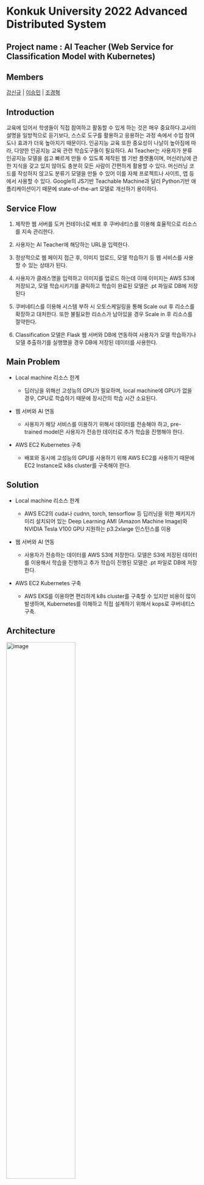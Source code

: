 # **Konkuk University 2022 Advanced Distributed System**

## **Project name : AI Teacher (Web Service for Classification Model with Kubernetes)**

## **Members**

[강신규](https://github.com/zox004) | [이승민](https://github.com/leeprac) | [조경혁](https://github.com/kyunghyukCHO)

## Introduction

교육에 있어서 학생들이 직접 참여하고 활동할 수 있게 하는 것은 매우 중요하다.교사의 설명을 일방적으로 듣기보다, 스스로 도구를 활용하고 응용하는 과정 속에서 수업 참여도나 효과가 더욱 높아지기 때문이다. 인공지능 교육 또한 중요성이 나날이 높아짐에 따라, 다양한 인공지능 교육 관련 학습도구들이 필요하다. AI Teacher는 사용자가 분류 인공지능 모델을 쉽고 빠르게 만들 수 있도록 제작된 웹 기반 플랫폼이며, 머신러닝에 관한 지식을 갖고 있지 않아도 충분히 모든 사람이 간편하게 활용할 수 있다. 머신러닝 코드를 작성하지 않고도 분류기 모델을 만들 수 있어 이를 자체 프로젝트나 사이트, 앱 등에서 사용할 수 있다. Google의 JS기반 Teachable Machine과 달리 Python기반 애플리케이션이기 때문에 state-of-the-art 모델로 개선하기 용이하다.

## Service Flow

1. 제작한 웹 서버를 도커 컨테이너로 배포 후 쿠버네티스를 이용해 효율적으로 리소스를 지속 관리한다.

2. 사용자는 AI Teacher에 해당하는 URL을 입력한다.
3. 정상적으로 웹 페이지 접근 후, 이미지 업로드, 모델 학습하기 등 웹 서비스를 사용할 수 있는 상태가 된다.
4. 사용자가 클래스명을 입력하고 이미지를 업로드 하는데 이때 이미지는 AWS S3에 저장되고, 모델 학습시키기를 클릭하고 학습이 완료된 모델은 .pt 파일로 DB에 저장된다
5. 쿠버네티스를 이용해 시스템 부하 시 오토스케일링을 통해 Scale out 후 리소스를 확장하고 대처한다. 또한 불필요한 리소스가 남아있을 경우 Scale in 후 리소스를 절약한다.
6. Classification 모델은 Flask 웹 서버와 DB에 연동하여 사용자가 모델 학습하기나 모델 추출하기를 실행했을 경우 DB에 저장된 데이터를 사용한다.

## Main Problem
- Local machine 리소스 한계
  - 딥러닝을 위해선 고성능의 GPU가 필요하며, local machine에 GPU가 없을 경우, CPU로 학습하기 때문에 장시간의 학습 시간 소요된다.
  
- 웹 서버와 AI 연동
  - 사용자가 해당 서비스를 이용하기 위해서 데이터를 전송해야 하고, pre-trained model은 사용자가 전송한 데이터로 추가 학습을 진행해야 한다.
  
- AWS EC2 Kubernetes 구축
  - 배포와 동시에 고성능의 GPU를 사용하기 위해 AWS EC2를 사용하기 때문에 EC2 Instance로 k8s cluster를 구축해야 한다.

## Solution
- Local machine 리소스 한계
  - AWS EC2의 cuda나 cudnn, torch, tensorflow 등 딥러닝을 위한 패키지가 미리 설치되어 있는 Deep Learning AMI (Amazon Machine Image)와 NVIDIA Tesla V100 GPU 지원하는 p3.2xlarge 인스턴스를 이용

- 웹 서버와 AI 연동
  - 사용자가 전송하는 데이터를 AWS S3에 저장한다. 모델은 S3에 저장된 데이터를 이용해서 학습을 진행하고 추가 학습이 진행된 모델은 .pt 파일로 DB에 저장한다.

- AWS EC2 Kubernetes 구축
  - AWS EKS를 이용하면 편리하게 k8s cluster를 구축할 수 있지만 비용이 많이 발생하며, Kubernetes를 이해하고 직접 설계하기 위해서 kops로 쿠버네티스 구축.

## Architecture

<img width=60% height=60% alt="image" src="https://user-images.githubusercontent.com/56228085/209655260-02bdd8e4-2ee4-41aa-a3be-ce9763228264.png">
